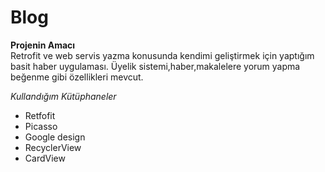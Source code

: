 # Blog
**Projenin Amacı**<br/>
Retrofit ve web servis yazma konusunda kendimi geliştirmek için yaptığım basit haber uygulaması.
Üyelik sistemi,haber,makalelere yorum yapma beğenme gibi özellikleri mevcut.

*Kullandığım Kütüphaneler*
* Retfofit
* Picasso
* Google design
* RecyclerView
* CardView
